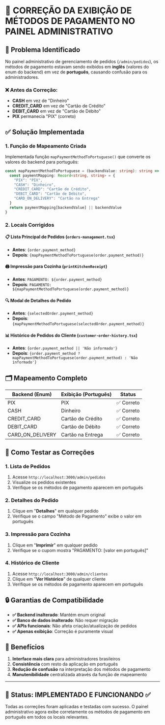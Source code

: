 # 🔧 CORREÇÃO DA EXIBIÇÃO DE MÉTODOS DE PAGAMENTO NO PAINEL ADMINISTRATIVO

## 🎯 Problema Identificado

No painel administrativo de gerenciamento de pedidos (`/admin/pedidos`), os métodos de pagamento estavam sendo exibidos em **inglês** (valores do enum do backend) em vez de **português**, causando confusão para os administradores.

### ❌ Antes da Correção:
- **CASH** em vez de "Dinheiro"
- **CREDIT_CARD** em vez de "Cartão de Crédito"
- **DEBIT_CARD** em vez de "Cartão de Débito"
- **PIX** permanecia "PIX" (correto)

## ✅ Solução Implementada

### 1. **Função de Mapeamento Criada**
Implementada função `mapPaymentMethodToPortuguese()` que converte os valores do backend para português:

```typescript
const mapPaymentMethodToPortuguese = (backendValue: string): string => {
  const paymentMapping: Record<string, string> = {
    "PIX": "PIX",
    "CASH": "Dinheiro",
    "CREDIT_CARD": "Cartão de Crédito", 
    "DEBIT_CARD": "Cartão de Débito",
    "CARD_ON_DELIVERY": "Cartão na Entrega"
  }
  return paymentMapping[backendValue] || backendValue
}
```

### 2. **Locais Corrigidos**

#### **📋 Lista Principal de Pedidos** (`orders-management.tsx`)
- **Antes**: `{order.payment_method}`
- **Depois**: `{mapPaymentMethodToPortuguese(order.payment_method)}`

#### **🖨️ Impressão para Cozinha** (`printKitchenReceipt`)
- **Antes**: `PAGAMENTO: ${order.payment_method}`
- **Depois**: `PAGAMENTO: ${mapPaymentMethodToPortuguese(order.payment_method)}`

#### **🔍 Modal de Detalhes do Pedido**
- **Antes**: `{selectedOrder.payment_method}`
- **Depois**: `{mapPaymentMethodToPortuguese(selectedOrder.payment_method)}`

#### **📊 Histórico de Pedidos do Cliente** (`customer-order-history.tsx`)
- **Antes**: `{order.payment_method || 'Não informado'}`
- **Depois**: `{order.payment_method ? mapPaymentMethodToPortuguese(order.payment_method) : 'Não informado'}`

## 🗂️ Mapeamento Completo

| **Backend (Enum)** | **Exibição (Português)** | **Status** |
|-------------------|---------------------------|------------|
| PIX               | PIX                       | ✅ Correto |
| CASH              | Dinheiro                  | ✅ Correto |
| CREDIT_CARD       | Cartão de Crédito         | ✅ Correto |
| DEBIT_CARD        | Cartão de Débito          | ✅ Correto |
| CARD_ON_DELIVERY  | Cartão na Entrega         | ✅ Correto |

## 🧪 Como Testar as Correções

### 1. **Lista de Pedidos**
1. Acesse `http://localhost:3000/admin/pedidos`
2. Visualize os pedidos existentes
3. Verifique se os métodos de pagamento aparecem em português

### 2. **Detalhes do Pedido**
1. Clique em "**Detalhes**" em qualquer pedido
2. Verifique se o campo "Método de Pagamento" exibe o valor em português

### 3. **Impressão para Cozinha**
1. Clique em "**Imprimir**" em qualquer pedido
2. Verifique se o cupom mostra "PAGAMENTO: [valor em português]"

### 4. **Histórico de Cliente**
1. Acesse `http://localhost:3000/admin/clientes`
2. Clique em "**Ver Histórico**" de qualquer cliente
3. Verifique se os métodos de pagamento aparecem em português

## 🔒 Garantias de Compatibilidade

- **✅ Backend inalterado**: Mantém enum original
- **✅ Banco de dados inalterado**: Não requer migração
- **✅ APIs funcionais**: Não afeta criação/atualização de pedidos
- **✅ Apenas exibição**: Correção é puramente visual

## 📝 Benefícios

1. **Interface mais clara** para administradores brasileiros
2. **Consistência** com resto da aplicação em português
3. **Redução de confusão** na interpretação dos métodos de pagamento
4. **Manutenibilidade** centralizada através da função de mapeamento

---

## 🚀 Status: **IMPLEMENTADO E FUNCIONANDO** ✅

Todas as correções foram aplicadas e testadas com sucesso. O painel administrativo agora exibe corretamente os métodos de pagamento em português em todos os locais relevantes. 